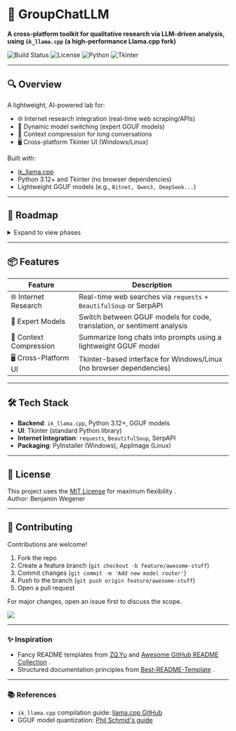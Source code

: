 # 🧠 GroupChatLLM
**A cross-platform toolkit for qualitative research via LLM-driven analysis, using `ik_llama.cpp` (a high-performance Llama.cpp fork)**  

![Build Status](https://img.shields.io/badge/build-passing-brightgreen) ![License](https://img.shields.io/badge/license-MIT-blue) ![Python](https://img.shields.io/badge/python-3.12+-green) ![Tkinter](https://img.shields.io/badge/tkinter-UI-blueviolet)  

---

## 🔍 **Overview**  
A lightweight, AI-powered lab for:  
- 🌐 Internet research integration (real-time web scraping/APIs)  
- 🧩 Dynamic model switching (expert GGUF models)  
- 📜 Context compression for long conversations  
- 🖥️ Cross-platform Tkinter UI (Windows/Linux)  

Built with:  
- [ik_llama.cpp](https://github.com/ikawrakow/ik_llama.cpp)
- Python 3.12+ and Tkinter (no browser dependencies)  
- Lightweight GGUF models (e.g., `Bitnet, Qwen3, DeepSeek...`)  

---

## 🚀 **Roadmap**  
<details>  
  <summary>Expand to view phases</summary>  
  <ul>  
    <li>✅ Phase 1: Compile <code>ik_llama.cpp</code></li>  
    <li>✅ Phase 2: Select and test GGUF models for research/code/translation</li>  
    <li>🚧 Phase 3: Implement web-scraping modules for real-time data retrieval</li>  
    <li>🏗️ Phase 4: Build Tkinter UI with model selection dropdowns</li>  
    <li>🏗️ Phase 5: Train GGUF model for context compression</li>  
  </ul>  
</details>  

---

## 📦 **Features**  
| Feature               | Description                                                                 |  
|-----------------------|-----------------------------------------------------------------------------|  
| 🌐 Internet Research  | Real-time web searches via `requests` + `BeautifulSoup` or SerpAPI          |  
| 🧠 Expert Models      | Switch between GGUF models for code, translation, or sentiment analysis     |  
| 💾 Context Compression| Summarize long chats into prompts using a lightweight GGUF model            |  
| 🖥️ Cross-Platform UI | Tkinter-based interface for Windows/Linux (no browser dependencies)         |  

---

## 🛠️ **Tech Stack**  
- **Backend**: `ik_llama.cpp`, Python 3.12+, GGUF models  
- **UI**: Tkinter (standard Python library)  
- **Internet Integration**: `requests`, `BeautifulSoup`, SerpAPI  
- **Packaging**: PyInstaller (Windows), AppImage (Linux)  

---

## 📜 **License**  
This project uses the [MIT License](https://opensource.org/licenses/MIT) for maximum flexibility .  
Author: Benjamin Wegener  

---

## 🤝 **Contributing**  
Contributions are welcome!  
1. Fork the repo  
2. Create a feature branch (`git checkout -b feature/awesome-stuff`)  
3. Commit changes (`git commit -m 'Add new model router'`)  
4. Push to the branch (`git push origin feature/awesome-stuff`)  
5. Open a pull request  

For major changes, open an issue first to discuss the scope.  

[![](https://img.shields.io/badge/contributions-welcome-brightgreen?style=flat)](issues)  

---

### ✨ **Inspiration**  
- Fancy README templates from [ZQ.Yu](https://github.com/ZQPei)  and [Awesome GitHub README Collection](https://awesome-github-readme-profile.netlify.app) .  
- Structured documentation principles from [Best-README-Template](https://gitee.com/Best-README-Template) .  

---

### 📚 **References**  
- `ik_llama.cpp` compilation guide: [llama.cpp GitHub](https://github.com/ggerganov/llama.cpp)  
- GGUF model quantization: [Phil Schmid's guide](https://www.philschmid.de/llama-cpp)  

